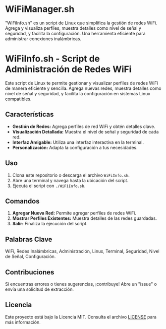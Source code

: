 # WiFiManager.sh
"WiFiInfo.sh" es un script de Linux que simplifica la gestión de redes WiFi. Agrega y visualiza perfiles, muestra detalles como nivel de señal y seguridad, y facilita la configuración. Una herramienta eficiente para administrar conexiones inalámbricas.
# WiFiInfo.sh - Script de Administración de Redes WiFi

Este script de Linux te permite gestionar y visualizar perfiles de redes WiFi de manera eficiente y sencilla. Agrega nuevas redes, muestra detalles como nivel de señal y seguridad, y facilita la configuración en sistemas Linux compatibles.

## Características

- **Gestión de Redes:** Agrega perfiles de red WiFi y obtén detalles clave.
- **Visualización Detallada:** Muestra el nivel de señal y seguridad de cada red.
- **Interfaz Amigable:** Utiliza una interfaz interactiva en la terminal.
- **Personalización:** Adapta la configuración a tus necesidades.

## Uso

1. Clona este repositorio o descarga el archivo `WiFiInfo.sh`.
2. Abre una terminal y navega hasta la ubicación del script.
3. Ejecuta el script con `./WiFiInfo.sh`.

## Comandos

1. **Agregar Nueva Red:** Permite agregar perfiles de redes WiFi.
2. **Mostrar Perfiles Existentes:** Muestra detalles de las redes guardadas.
3. **Salir:** Finaliza la ejecución del script.

## Palabras Clave

WiFi, Redes Inalámbricas, Administración, Linux, Terminal, Seguridad, Nivel de Señal, Configuración.

## Contribuciones

Si encuentras errores o tienes sugerencias, ¡contribuye! Abre un "issue" o envía una solicitud de extracción.

## Licencia

Este proyecto está bajo la Licencia MIT. Consulta el archivo [LICENSE](LICENSE) para más información.
